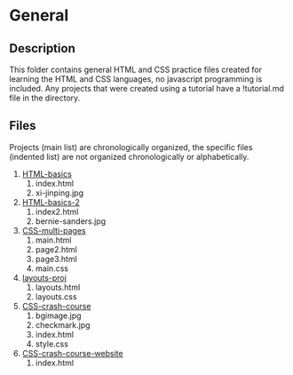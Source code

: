 # General

## Description

This folder contains general HTML and CSS practice files created for learning the HTML and CSS languages, no javascript programming is included. Any projects that were created using a tutorial have a !tutorial.md file in the directory.

## Files

Projects (main list) are chronologically organized, the specific files (indented list) are not organized chronologically or alphabetically.

1. [HTML-basics](https://github.com/afshaalzubair/web-development/tree/main/general/HTML-basics)
   1. index.html
   2. xi-jinping.jpg
2. [HTML-basics-2](https://github.com/afshaalzubair/web-development/tree/main/general/HTML-basics-2)
   1. index2.html
   2. bernie-sanders.jpg
3. [CSS-multi-pages](https://github.com/afshaalzubair/web-development/tree/main/general/CSS-multi-pages)
   1. main.html
   2. page2.html
   3. page3.html
   4. main.css
4. [layouts-proj](https://github.com/afshaalzubair/web-development/tree/main/general/layouts-proj)
   1. layouts.html
   2. layouts.css
5. [CSS-crash-course](https://github.com/afshaalzubair/web-development/tree/main/general/CSS-crash-course)
   1. bgimage.jpg
   2. checkmark.jpg
   3. index.html
   4. style.css
6. [CSS-crash-course-website](https://github.com/afshaalzubair/web-development/tree/main/general/CSS-crash-course-website)
   1. index.html
